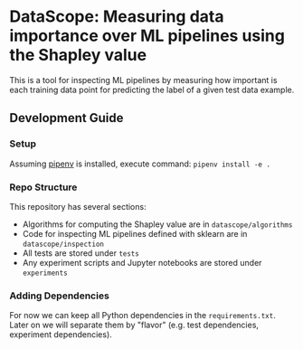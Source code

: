 # DataScope: Measuring data importance over ML pipelines using the Shapley value

This is a tool for inspecting ML pipelines by measuring how important is each training data point for predicting the label of a given test data example.

## Development Guide

### Setup

Assuming [pipenv](https://pipenv.pypa.io/) is installed, execute command: `pipenv install -e .`

### Repo Structure

This repository has several sections:

* Algorithms for computing the Shapley value are in `datascope/algorithms`
* Code for inspecting ML pipelines defined with sklearn are in `datascope/inspection`
* All tests are stored under `tests`
* Any experiment scripts and Jupyter notebooks are stored under `experiments`

### Adding Dependencies

For now we can keep all Python dependencies in the `requirements.txt`. Later on we will separate them by "flavor" (e.g. test dependencies, experiment dependencies).
